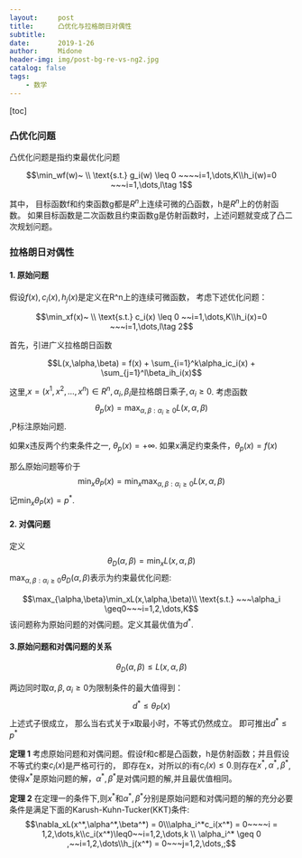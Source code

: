 ```yaml
---
layout:     post
title:      凸优化与拉格朗日对偶性
subtitle:
date:       2019-1-26
author:     Midone
header-img: img/post-bg-re-vs-ng2.jpg
catalog: false
tags:
    - 数学
---
```

[toc]
### 凸优化问题

凸优化问题是指约束最优化问题

$$\min_wf(w)~ \\ \text{s.t.} g_i(w) \leq 0 ~~~~i=1,\dots,K\\h_i(w)=0 ~~~i=1,\dots,l\tag 1$$

其中， 目标函数f和约束函数g都是$R^n$上连续可微的凸函数，h是$R^n$上的仿射函数。 如果目标函数是二次函数且约束函数g是仿射函数时，上述问题就变成了凸二次规划问题。

### 拉格朗日对偶性

#### 1. 原始问题

假设$f(x), c_i(x), h_j(x)$是定义在R^n上的连续可微函数， 考虑下述优化问题：

$$\min_xf(x)~ \\ \text{s.t.} c_i(x) \leq 0 ~~i=1,\dots,K\\h_i(x)=0 ~~~i=1,\dots,l\tag 2$$

首先，引进广义拉格朗日函数

$$L(x,\alpha,\beta) = f(x) + \sum_{i=1}^k\alpha_ic_i(x) + \sum_{j=1}^l\beta_ih_i(x)$$

这里,$x = (x^1,x^2,\dots,x^n)\in R^n, \alpha_i,\beta_i\text{是拉格朗日乘子}, \alpha_i \geq0$. 考虑函数 $$\theta_p(x) = \max_{\alpha,\beta:\alpha_i \geq 0}L(x, \alpha, \beta)$$,P标注原始问题.

如果x违反两个约束条件之一, $\theta_p(x) = +\infty$. 如果x满足约束条件，$\theta_p(x) = f(x)$

那么原始问题等价于 $$\min_x\theta_P(x) = \min_x \max_{\alpha,\beta:\alpha_i \geq 0}L(x,\alpha,\beta)$$ 记$\min_x\theta_P(x) = p^*$.

#### 2. 对偶问题
定义$$\theta_D(\alpha,\beta) = \min_xL(x,\alpha,\beta)$$
$\max_{\alpha,\beta:\alpha_i \geq 0 }\theta_D(\alpha,\beta)$表示为约束最优化问题:

$$\max_{\alpha,\beta}\min_xL(x,\alpha,\beta)\\ \text{s.t.} ~~~\alpha_i \geq0~~~i=1,2,\dots,K$$该问题称为原始问题的对偶问题。定义其最优值为$d^*$.

#### 3.原始问题和对偶问题的关系

$$\theta_D(\alpha,\beta)\leq L(x,\alpha,\beta)$$

两边同时取$\alpha,\beta,\alpha_i\geq0$为限制条件的最大值得到：
$$d^*\leq\theta_P(x)$$
上述式子很成立， 那么当右式关于x取最小时，不等式仍然成立。 即可推出$d^* \leq p^*$

**定理 1** 考虑原始问题和对偶问题。假设f和c都是凸函数，h是仿射函数；并且假设不等式约束$c_i(x)$是严格可行的， 即存在x，对所以的i有$c_i(x)\leq 0$.则存在$x^*, \alpha^*,\beta^*$,使得$x^*$是原始问题的解，$\alpha^*,\beta^*$是对偶问题的解,并且最优值相同。

**定理 2** 在定理一的条件下,则$x^*$和$\alpha^*,\beta^*$分别是原始问题和对偶问题的解的充分必要条件是满足下面的Karush-Kuhn-Tucker(KKT)条件:$$\nabla_xL(x^*,\alpha^*,\beta^*) = 0\\\alpha_i^*c_i(x^*) = 0~~~~i = 1,2,\dots,k\\c_i(x^*)\leq0~~i=1,2,\dots,k
\\ \alpha_i^* \geq 0 ,~~i=1,2,\dots\\h_j(x^*) = 0~~~j=1,2,\dots,;$$